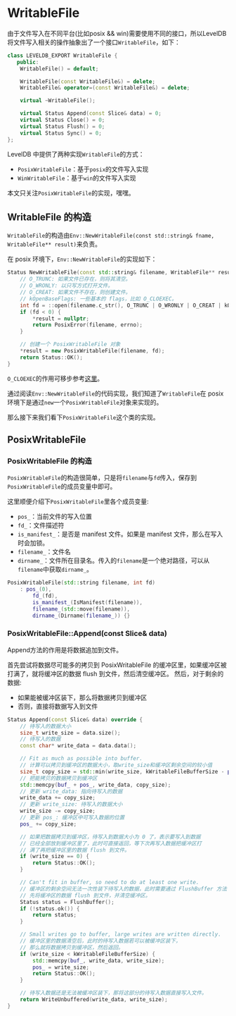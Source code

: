 # WritableFile

由于文件写入在不同平台(比如posix && win)需要使用不同的接口，所以LevelDB将文件写入相关的操作抽象出了一个接口`WritableFile`，如下：

```c++
class LEVELDB_EXPORT WritableFile {
   public:
    WritableFile() = default;

    WritableFile(const WritableFile&) = delete;
    WritableFile& operator=(const WritableFile&) = delete;

    virtual ~WritableFile();

    virtual Status Append(const Slice& data) = 0;
    virtual Status Close() = 0;
    virtual Status Flush() = 0;
    virtual Status Sync() = 0;
};
```

LevelDB 中提供了两种实现`WritableFile`的方式：

- `PosixWritableFile`：基于`posix`的文件写入实现
- `WinWritableFile`：基于`win`的文件写入实现

本文只关注`PosixWritableFile`的实现，嘿嘿。

## WritableFile 的构造

`WritableFile`的构造由`Env::NewWritableFile(const std::string& fname, WritableFile** result)`来负责。

在 posix 环境下，`Env::NewWritableFile`的实现如下：

```c++
Status NewWritableFile(const std::string& filename, WritableFile** result) override {
    // O_TRUNC: 如果文件已存在，则将其清空。
    // O_WRONLY: 以只写方式打开文件。
    // O_CREAT: 如果文件不存在，则创建文件。
    // kOpenBaseFlags: 一些基本的 flags，比如 O_CLOEXEC。
    int fd = ::open(filename.c_str(), O_TRUNC | O_WRONLY | O_CREAT | kOpenBaseFlags, 0644);
    if (fd < 0) {
        *result = nullptr;
        return PosixError(filename, errno);
    }

    // 创建一个 PosixWritableFile 对象
    *result = new PosixWritableFile(filename, fd);
    return Status::OK();
}
```

`O_CLOEXEC`的作用可移步参考[这里](https://blog.csdn.net/yueguangmuyu/article/details/118603354)。

通过阅读`Env::NewWritableFile`的代码实现，我们知道了`WritableFile`在 posix 环境下是通过`new`一个`PosixWritableFile`对象来实现的。

那么接下来我们看下`PosixWritableFile`这个类的实现。  

## PosixWritableFile

### PosixWritableFile 的构造

`PosixWritableFile`的构造很简单，只是将`filename`与`fd`传入，保存到`PosixWritableFile`的成员变量中即可。

这里顺便介绍下`PosixWritableFile`里各个成员变量:

- `pos_`：当前文件的写入位置
- `fd_`：文件描述符
- `is_manifest_`：是否是 manifest 文件。如果是 manifest 文件，那么在写入时会加锁。
- `filename_`：文件名
- `dirname_`：文件所在目录名。传入的`filename`是一个绝对路径，可以从`filename`中获取`dirname_`。

```c++
PosixWritableFile(std::string filename, int fd)
    : pos_(0),
        fd_(fd),
        is_manifest_(IsManifest(filename)),
        filename_(std::move(filename)),
        dirname_(Dirname(filename_)) {}
```


### PosixWritableFile::Append(const Slice& data)

Append方法的作用是将数据追加到文件。

首先尝试将数据尽可能多的拷贝到 PosixWritableFile 的缓冲区里，如果缓冲区被打满了，就将缓冲区的数据 flush 到文件，然后清空缓冲区。
然后，对于剩余的数据:
  - 如果能被缓冲区装下，那么将数据拷贝到缓冲区
  - 否则，直接将数据写入到文件

```c++
Status Append(const Slice& data) override {
    // 待写入的数据大小
    size_t write_size = data.size();
    // 待写入的数据
    const char* write_data = data.data();

    // Fit as much as possible into buffer.
    // 计算可以拷贝到缓冲区的数据大小，取write_size和缓冲区剩余空间的较小值
    size_t copy_size = std::min(write_size, kWritableFileBufferSize - pos_);
    // 把能拷贝的数据拷贝到缓冲区
    std::memcpy(buf_ + pos_, write_data, copy_size);
    // 更新 write_data: 指向待写入的数据
    write_data += copy_size;
    // 更新 write_size: 待写入的数据大小
    write_size -= copy_size;
    // 更新 pos_: 缓冲区中可写入数据的位置
    pos_ += copy_size;

    // 如果把数据拷贝到缓冲区，待写入到数据大小为 0 了，表示要写入到数据
    // 已经全部放到缓冲区里了，此时可直接返回，等下次再写入数据把缓冲区打
    // 满了再把缓冲区里的数据 flush 到文件。
    if (write_size == 0) {
        return Status::OK();
    }

    // Can't fit in buffer, so need to do at least one write.
    // 缓冲区的剩余空间无法一次性装下待写入的数据，此时需要通过 FlushBuffer 方法
    // 先将缓冲区的数据 flush 到文件，并清空缓冲区。
    Status status = FlushBuffer();
    if (!status.ok()) {
        return status;
    }

    // Small writes go to buffer, large writes are written directly.
    // 缓冲区里的数据清空后，此时的待写入数据若可以被缓冲区装下，
    // 那么就将数据拷贝到缓冲区，然后返回。
    if (write_size < kWritableFileBufferSize) {
        std::memcpy(buf_, write_data, write_size);
        pos_ = write_size;
        return Status::OK();
    }

    // 待写入数据还是无法被缓冲区装下，那将这部分的待写入数据直接写入文件。
    return WriteUnbuffered(write_data, write_size);
}
```

